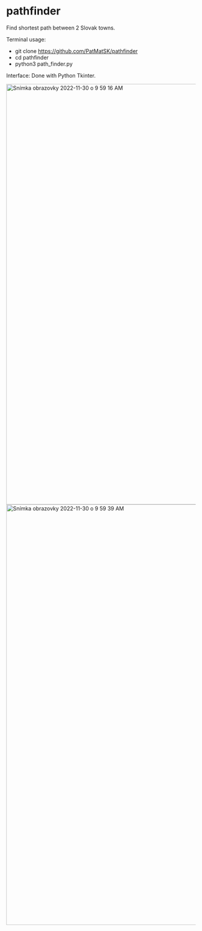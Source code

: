 # pathfinder

Find shortest path between 2 Slovak towns.

Terminal usage:

- git clone https://github.com/PatMatSK/pathfinder
- cd pathfinder
- python3 path_finder.py


Interface:
Done with Python Tkinter.

<img width="1118" alt="Snímka obrazovky 2022-11-30 o 9 59 16 AM" src="https://user-images.githubusercontent.com/73120426/204752567-50d8959c-c287-44a7-bfb1-3ef8e3b4acfd.png">


<img width="1118" alt="Snímka obrazovky 2022-11-30 o 9 59 39 AM" src="https://user-images.githubusercontent.com/73120426/204752639-d7a7f4d2-4aa6-471e-99ee-79dadfc73165.png">

